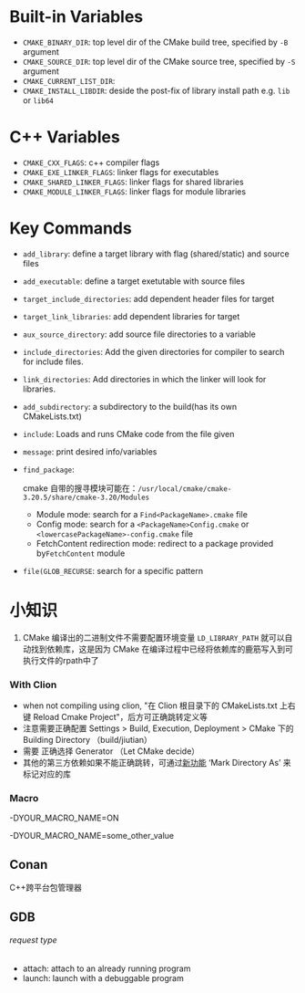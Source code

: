 # Built-in Variables

- `CMAKE_BINARY_DIR`: top level dir of the CMake build tree, specified by `-B` argument 
- `CMAKE_SOURCE_DIR`: top level dir of the CMake source tree, specified by `-S` argument
- `CMAKE_CURRENT_LIST_DIR`: 
- `CMAKE_INSTALL_LIBDIR`: deside the post-fix of library install path e.g. `lib` or `lib64`



# C++ Variables

- `CMAKE_CXX_FLAGS`:  c++ compiler flags
- `CMAKE_EXE_LINKER_FLAGS`: linker flags for executables
- `CMAKE_SHARED_LINKER_FLAGS`: linker flags for shared libraries
- `CMAKE_MODULE_LINKER_FLAGS`: linker flags for module libraries



# Key Commands

- `add_library`: define a target library with flag (shared/static) and source files

- `add_executable`: define a target exetutable with source files

- `target_include_directories`: add dependent header files for target

- `target_link_libraries`: add dependent libraries for target

- `aux_source_directory`: add source file directories to a variable

- `include_directories`: Add the given directories for compiler to search for include files. 

- `link_directories`: Add directories in which the linker will look for libraries.

- `add_subdirectory`: a subdirectory to the build(has its own CMakeLists.txt)

- `include`: Loads and runs CMake code from the file given

- `message`: print desired info/variables

- `find_package`: 
  
  cmake 自带的搜寻模块可能在：`/usr/local/cmake/cmake-3.20.5/share/cmake-3.20/Modules`
  
  - Module mode: search for a `Find<PackageName>.cmake` file
  - Config mode: search for a `<PackageName>Config.cmake` or `<lowercasePackageName>-config.cmake` file
  - FetchContent redirection mode: redirect to a package provided by`FetchContent` module
  
- `file(GLOB_RECURSE`: search for a specific pattern




# 小知识

1. CMake 编译出的二进制文件不需要配置环境变量 `LD_LIBRARY_PATH` 就可以自动找到依赖库，这是因为 CMake 在编译过程中已经将依赖库的鹿筋写入到可执行文件的rpath中了



### With Clion

- when not compiling using clion, "在 Clion 根目录下的 CMakeLists.txt 上右键 Reload Cmake Project"，后方可正确跳转定义等
- 注意需要正确配置 Settings > Build, Execution, Deployment > CMake 下的 Building Directory （build/jiutian）
- 需要 正确选择 Generator （Let CMake decide）
- 其他的第三方依赖如果不能正确跳转，可通过[新功能](https://intellij-support.jetbrains.com/hc/en-us/articles/207253135-CLion-fails-to-find-some-of-my-headers-Where-does-it-search-for-them-) ‘Mark Directory As’ 来标记对应的库 

### Macro

-DYOUR_MACRO_NAME=ON

-DYOUR_MACRO_NAME=some_other_value



## Conan

C++跨平台包管理器



## GDB

###### request type 

- attach: attach to an already running program
- launch: launch with a debuggable program